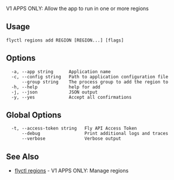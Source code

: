 V1 APPS ONLY: Allow the app to run in one or more regions

## Usage
~~~
flyctl regions add REGION [REGION...] [flags]
~~~

## Options

~~~
  -a, --app string      Application name
  -c, --config string   Path to application configuration file
      --group string    The process group to add the region to
  -h, --help            help for add
  -j, --json            JSON output
  -y, --yes             Accept all confirmations
~~~

## Global Options

~~~
  -t, --access-token string   Fly API Access Token
      --debug                 Print additional logs and traces
      --verbose               Verbose output
~~~

## See Also

* [flyctl regions](/docs/flyctl/regions/)	 - V1 APPS ONLY: Manage regions

